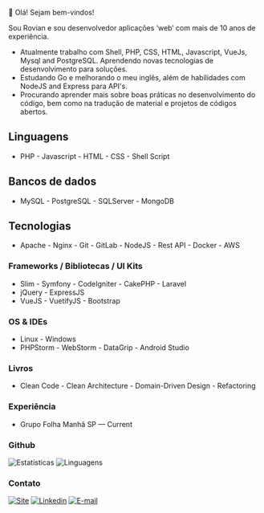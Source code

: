 👋 Olá! Sejam bem-vindos!

Sou Rovian e sou desenvolvedor aplicações ‘web’ com mais de 10 anos de experiência.

* Atualmente trabalho com Shell, PHP, CSS, HTML, Javascript, VueJs, Mysql and PostgreSQL. Aprendendo novas
  tecnologias de desenvolvimento para soluções.
* Estudando Go e melhorando o meu inglês, além de habilidades com NodeJS and Express para API's.
* Procurando aprender mais sobre boas práticas no desenvolvimento do código, bem como na tradução de material e
  projetos de códigos abertos.

Linguagens
-

* PHP - Javascript - HTML - CSS - Shell Script

Bancos de dados
-

* MySQL - PostgreSQL - SQLServer - MongoDB

Tecnologias
-

* Apache - Nginx - Git - GitLab - NodeJS - Rest API - Docker - AWS

### Frameworks / Bibliotecas / UI Kits

* Slim - Symfony - CodeIgniter - CakePHP - Laravel
* jQuery - ExpressJS
* VueJS - VuetifyJS - Bootstrap

### OS & IDEs

* Linux - Windows
* PHPStorm - WebStorm - DataGrip - Android Studio

### Livros

* Clean Code - Clean Architecture - Domain-Driven Design - Refactoring

### Experiência

* Grupo Folha Manhã SP — Current

### Github

![Estatísticas](https://github-readme-stats.vercel.app/api?username=rovianvieceli&theme=prussian&show_icons=true&include_all_commits=true&count_private=true&locale=pt-br)
![Linguagens](https://github-readme-stats.vercel.app/api/top-langs/?username=rovianvieceli&theme=prussian&&show_icons=true&include_all_commits=true&count_private=true&locale=pt-br&layout=compact&langs_count=8)

### Contato

[![Site](https://img.shields.io/badge/-rovianvieceli.com-3423A6?style=flat&logo=Firefox-Browser&logoColor=white)](https://www.rovianvieceli.com)
[![Linkedin](https://img.shields.io/badge/-rovianvieceli.com-3423A6?style=flat&logo=Firefox-Browser&logoColor=white)](https://www.rovianvieceli.com)
[![E-mail](https://img.shields.io/badge/-rovianvieceli@gmail.com-D14836?style=flat&logo=Google&logoColor=white)](mailto:rovianvieceli@gmail.com)

